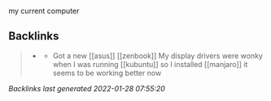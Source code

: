 my current computer

## Backlinks

> - [](2021-05-03.md)
>   - Got a new [[asus]] [[zenbook]] My display drivers were wonky when I was running [[kubuntu]] so I installed [[manjaro]] it seems to be working better now

_Backlinks last generated 2022-01-28 07:55:20_
